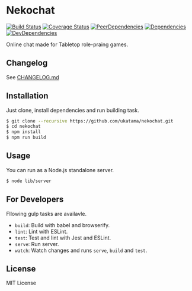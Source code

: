 # Nekochat
[![Build Status](https://img.shields.io/travis/ukatama/nekochat/master.svg?style=flat-square)](https://travis-ci.org/ukatama/nekochat)
[![Coverage Status](https://img.shields.io/coveralls/ukatama/nekochat.svg?style=flat-square)](https://coveralls.io/github/ukatama/nekochat)
[![PeerDependencies](https://img.shields.io/david/peer/ukatama/nekochat.svg?style=flat-square)](https://david-dm.org/ukatama/nekochat#info=peerDependencies&view=list)
[![Dependencies](https://img.shields.io/david/ukatama/nekochat.svg?style=flat-square)](https://david-dm.org/ukatama/nekochat)
[![DevDependencies](https://img.shields.io/david/dev/ukatama/nekochat.svg?style=flat-square)](https://david-dm.org/ukatama/nekochat#info=devDependencies&view=list)

Online chat made for Tabletop role-praing games.

## Changelog
See [CHANGELOG.md](https://github.com/ukatama/nekochat/blob/master/CHANGELOG.md)

## Installation
Just clone, install dependencies and run building task.
```bash
$ git clone --recursive https://github.com/ukatama/nekochat.git
$ cd nekochat
$ npm install
$ npm run build
```

## Usage
You can run as a Node.js standalone server.
```bash
$ node lib/server
```

## For Developers
Fllowing gulp tasks are availavle.
* `build`: Build with babel and browserify.
* `lint`: Lint with ESLint.
* `test`: Test and lint with Jest and ESLint.
* `serve`: Run server. 
* `watch`: Watch changes and runs `serve`, `build` and `test`.


## License
MIT License
